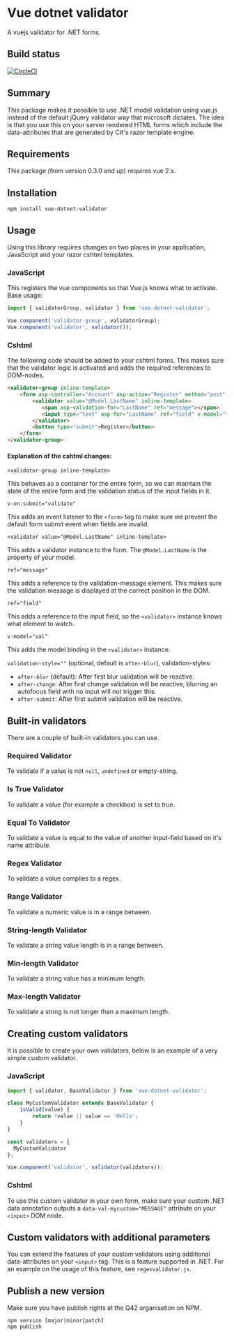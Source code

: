 # Vue dotnet validator

A vuejs validator for .NET forms.

## Build status

[![CircleCI](https://circleci.com/gh/Q42/vue-dotnet-validator/tree/master.svg?style=svg)](https://circleci.com/gh/Q42/vue-dotnet-validator/tree/master)

## Summary

This package makes it possible to use .NET model validation using vue.js instead of the default jQuery validator way that microsoft dictates.
The idea is that you use this on your server rendered HTML forms which include the data-attributes that are generated by C#'s razor template engine.

## Requirements

This package (from version 0.3.0 and up) requires vue 2.x.

## Installation

`npm install vue-dotnet-validator`

## Usage

Using this library requires changes on two places in your application, JavaScript and your razor cshtml templates.

### JavaScript

This registers the vue components so that Vue.js knows what to activate.
Base usage:

```JavaScript
import { validatorGroup, validator } from 'vue-dotnet-validator';

Vue.component('validator-group', validatorGroup);
Vue.component('validator', validator());
```

### Cshtml

The following code should be added to your cshtml forms. This makes sure that the validator logic is activated and adds the required references to DOM-nodes.

```HTML
<validator-group inline-template>
    <form asp-controller="Account" asp-action="Register" method="post" v-on:submit="validate">
        <validator value="@Model.LastName" inline-template>
           <span asp-validation-for="LastName" ref="message"></span>
           <input type="text" asp-for="LastName" ref="field" v-model="val" />
        </validator>
        <button type="submit">Register</button>
    </form>
</validator-group>
```

#### Explanation of the cshtml changes:

`<validator-group inline-template>`

This behaves as a container for the entire form, so we can maintain the state of the entire form and the validation status of the input fields in it.

`v-on:submit="validate"`

This adds an event listener to the `<form>` tag to make sure we prevent the default form submit event when fields are invalid.

`<validator value="@Model.LastName" inline-template>`

This adds a validator instance to the form. The `@Model.LastName` is the property of your model.

`ref="message"`

This adds a reference to the validation-message element. This makes sure the validation message is displayed at the correct position in the DOM.

`ref="field"`

This adds a reference to the input field, so the `<validator>` instance knows what element to watch.

`v-model="val"`

This adds the model binding in the `<validator>` instance.

`validation-style=""` (optional, default is `after-blur`), validation-styles:

- `after-blur` (default): After first blur validation will be reactive.
- `after-change`: After first change validation will be reactive, blurring an autofocus field with no input will not trigger this.
- `after-submit`: After first submit validation will be reactive.

## Built-in validators

There are a couple of built-in validators you can use.

### Required Validator

To validate if a value is not `null`, `undefined` or empty-string.

### Is True Validator

To validate a value (for example a checkbox) is set to true.

### Equal To Validator

To validate a value is equal to the value of another input-field based on it's name attribute.

### Regex Validator

To validate a value complies to a regex.

### Range Validator

To validate a numeric value is in a range between.

### String-length Validator

To validate a string value length is in a range between.

### Min-length Validator

To validate a string value has a minimum length.

### Max-length Validator

To validate a string is not longer than a maximum length.

## Creating custom validators

It is possible to create your own validators, below is an example of a very simple custom validator.

### JavaScript

```JavaScript
import { validator, BaseValidator } from 'vue-dotnet-validator';

class MyCustomValidator extends BaseValidator {
    isValid(value) {
        return !value || value == 'Hello';
    }
}

const validators = {
  MyCustomValidator
};

Vue.component('validator', validator(validators));
```

### Cshtml

To use this custom validator in your own form, make sure your custom .NET data annotation outputs a `data-val-mycustom="MESSAGE"` attribute on your `<input>` DOM node.

## Custom validators with additional parameters

You can extend the features of your custom validators using additional data-attributes on your `<input>` tag. This is a feature supported in .NET.
For an example on the usage of this feature, see `regexvalidator.js`.

## Publish a new version

Make sure you have publish rights at the Q42 organisation on NPM.

```shell
npm version [major|minor|patch]
npm publish
```
